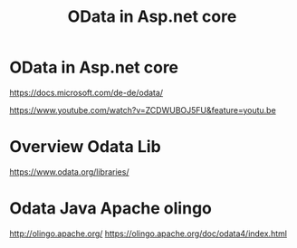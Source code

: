﻿---
layout: post
title: OData in Asp.net core 
categories: []
tags: [Odata, ASP.net core]
---

# OData in Asp.net core 

<https://docs.microsoft.com/de-de/odata/>

<https://www.youtube.com/watch?v=ZCDWUBOJ5FU&feature=youtu.be>


# Overview Odata Lib 
 

https://www.odata.org/libraries/ 


# Odata Java Apache  olingo

http://olingo.apache.org/ 
https://olingo.apache.org/doc/odata4/index.html 
